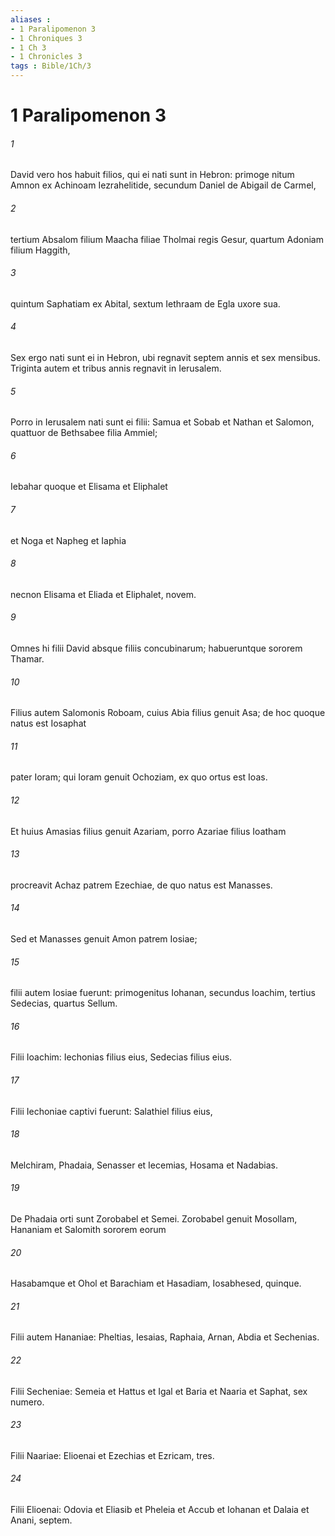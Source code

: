 ```yaml
---
aliases : 
- 1 Paralipomenon 3
- 1 Chroniques 3
- 1 Ch 3
- 1 Chronicles 3
tags : Bible/1Ch/3
---
```


# 1 Paralipomenon 3

###### 1
David vero hos habuit filios, qui ei nati sunt in Hebron: primoge nitum Amnon ex Achinoam Iezrahelitide, secundum Daniel de Abigail de Carmel, 
###### 2
tertium Absalom filium Maacha filiae Tholmai regis Gesur, quartum Adoniam filium Haggith, 
###### 3
quintum Saphatiam ex Abital, sextum Iethraam de Egla uxore sua. 
###### 4
Sex ergo nati sunt ei in Hebron, ubi regnavit septem annis et sex mensibus. Triginta autem et tribus annis regnavit in Ierusalem. 
###### 5
Porro in Ierusalem nati sunt ei filii: Samua et Sobab et Nathan et Salomon, quattuor de Bethsabee filia Ammiel; 
###### 6
Iebahar quoque et Elisama et Eliphalet 
###### 7
et Noga et Napheg et Iaphia 
###### 8
necnon Elisama et Eliada et Eliphalet, novem.
###### 9
Omnes hi filii David absque filiis concubinarum; habueruntque sororem Thamar.
###### 10
Filius autem Salomonis Roboam, cuius Abia filius genuit Asa; de hoc quoque natus est Iosaphat 
###### 11
pater Ioram; qui Ioram genuit Ochoziam, ex quo ortus est Ioas. 
###### 12
Et huius Amasias filius genuit Azariam, porro Azariae filius Ioatham 
###### 13
procreavit Achaz patrem Ezechiae, de quo natus est Manasses. 
###### 14
Sed et Manasses genuit Amon patrem Iosiae; 
###### 15
filii autem Iosiae fuerunt: primogenitus Iohanan, secundus Ioachim, tertius Sedecias, quartus Sellum. 
###### 16
Filii Ioachim: Iechonias filius eius, Sedecias filius eius. 
###### 17
Filii Iechoniae captivi fuerunt: Salathiel filius eius, 
###### 18
Melchiram, Phadaia, Senasser et Iecemias, Hosama et Nadabias. 
###### 19
De Phadaia orti sunt Zorobabel et Semei. Zorobabel genuit Mosollam, Hananiam et Salomith sororem eorum 
###### 20
Hasabamque et Ohol et Barachiam et Hasadiam, Iosabhesed, quinque. 
###### 21
Filii autem Hananiae: Pheltias, Iesaias, Raphaia, Arnan, Abdia et Sechenias. 
###### 22
Filii Secheniae: Semeia et Hattus et Igal et Baria et Naaria et Saphat, sex numero. 
###### 23
Filii Naariae: Elioenai et Ezechias et Ezricam, tres. 
###### 24
Filii Elioenai: Odovia et Eliasib et Pheleia et Accub et Iohanan et Dalaia et Anani, septem.
